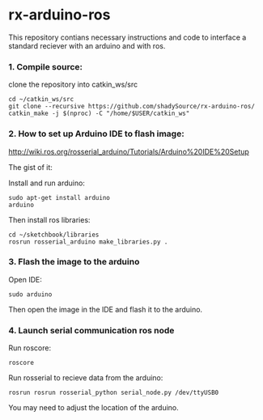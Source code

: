 # rx-arduino-ros
This repository contians necessary instructions and code to interface a standard reciever with an arduino and with ros.

### 1. Compile source:
clone the repository into catkin_ws/src

    cd ~/catkin_ws/src
    git clone --recursive https://github.com/shadySource/rx-arduino-ros/
    catkin_make -j $(nproc) -C "/home/$USER/catkin_ws"

### 2. How to set up Arduino IDE to flash image:
http://wiki.ros.org/rosserial_arduino/Tutorials/Arduino%20IDE%20Setup

The gist of it:

Install and run arduino:

    sudo apt-get install arduino
    arduino

Then install ros libraries:

    cd ~/sketchbook/libraries
    rosrun rosserial_arduino make_libraries.py .

### 3. Flash the image to the arduino

Open IDE:

    sudo arduino
    
Then open the image in the IDE and flash it to the arduino.

### 4. Launch serial communication ros node
Run roscore:

    roscore

Run rosserial to recieve data from the arduino:

    rosrun rosrun rosserial_python serial_node.py /dev/ttyUSB0
    
You may need to adjust the location of the arduino.
